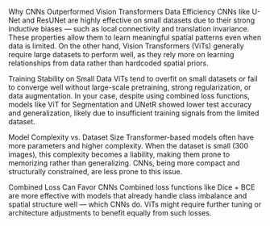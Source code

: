  Why CNNs Outperformed Vision Transformers
Data Efficiency
CNNs like U-Net and ResUNet are highly effective on small datasets due to their strong inductive biases — such as local connectivity and translation invariance. These properties allow them to learn meaningful spatial patterns even when data is limited.
On the other hand, Vision Transformers (ViTs) generally require large datasets to perform well, as they rely more on learning relationships from data rather than hardcoded spatial priors.

Training Stability on Small Data
ViTs tend to overfit on small datasets or fail to converge well without large-scale pretraining, strong regularization, or data augmentation. In your case, despite using combined loss functions, models like ViT for Segmentation and UNetR showed lower test accuracy and generalization, likely due to insufficient training signals from the limited dataset.

Model Complexity vs. Dataset Size
Transformer-based models often have more parameters and higher complexity. When the dataset is small (300 images), this complexity becomes a liability, making them prone to memorizing rather than generalizing. CNNs, being more compact and structurally constrained, are less prone to this issue.

Combined Loss Can Favor CNNs
Combined loss functions like Dice + BCE are more effective with models that already handle class imbalance and spatial structure well — which CNNs do. ViTs might require further tuning or architecture adjustments to benefit equally from such losses.
